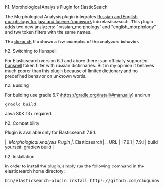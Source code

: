 h1. Morphological Analysis Plugin for ElasticSearch

The Morphological Analysis plugin integrates <a href="https://github.com/AKuznetsov/russianmorphology">Russian and English morphology for java and lucene framework</a> into elasticsearch. This plugin adds two new analyzers: "russian_morphology" and "english_morphology" and two token filters with the same names.

The <a href="https://github.com/imotov/elasticsearch-analysis-morphology/blob/master/demo.sh">demo.sh</a> file shows a few examples of the analyzers behavior.

h2. Switching to Hunspell

For Elasticsearch version 6.0 and above there is an officially supported <a href="https://www.elastic.co/guide/en/elasticsearch/reference/current/analysis-hunspell-tokenfilter.html">hunspell</a> token filter with russian dictionaries. But in my opinion it behaves much poorer than this plugin because of limited dictionary and no predefined behavior on unknown words.


h2. Building

For building use gradle 6.7 (https://gradle.org/install/#manually) and run

<pre>
gradle build
</pre>
Java SDK 13+ required.

h2. Compatibility

Plugin is avaliable only for Elasticsearch 7.9.1.

|_. Morphological Analysis Plugin |_.  Elasticsearch   |_. URL  |
| 7.9.1                           | 7.9.1   | build yourself: gradlew build |


h2. Installation

In order to install the plugin, simply run the following command in the elasticsearch home directory:
<pre>
bin/elasticsearch-plugin install https://github.com/chugunov/elasticsearch-analysis-morphology/releases/download/v7.9.1/analysis-morphology-7.9.1.zip
</pre>
